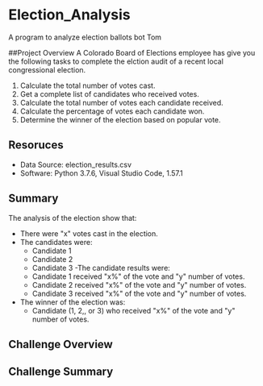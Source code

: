 # Election_Analysis
A program to analyze election ballots bot Tom

##Project Overview
A Colorado Board of Elections employee has give you the following tasks to complete the elction audit of a recent local congressional election.

1. Calculate the total number of votes cast.
2. Get a complete list of candidates who received votes.
3. Calculate the total number of votes each candidate received.
4. Calculate the percentage of votes each candidate won.
5. Determine the winner of the election based on popular vote.

## Resoruces
- Data Source: election_results.csv
- Software: Python 3.7.6, Visual Studio Code, 1.57.1

## Summary
The analysis of the election show that:
- There were "x" votes cast in the election.
- The candidates were:
  - Candidate 1
  - Candidate 2
  - Candidate 3
-The candidate results were:
  - Candidate 1 received "x%" of the vote and "y" number of votes.
  - Candidate 2 received "x%" of the vote and "y" number of votes.
  - Candidate 3 received "x%" of the vote and "y" number of votes.
- The winner of the election was:
  - Candidate (1, 2,, or 3) who received "x%" of the vote and "y" number of votes.

## Challenge Overview

## Challenge Summary
